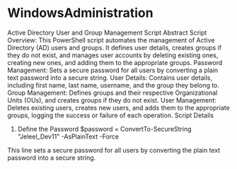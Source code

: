 # WindowsAdministration

Active Directory User and Group Management Script
Abstract
Script Overview: This PowerShell script automates the management of Active Directory (AD) users and groups. It defines user details, creates groups if they do not exist, and manages user accounts by deleting existing ones, creating new ones, and adding them to the appropriate groups.
Password Management: Sets a secure password for all users by converting a plain text password into a secure string.
User Details: Contains user details, including first name, last name, username, and the group they belong to.
Group Management: Defines groups and their respective Organizational Units (OUs), and creates groups if they do not exist.
User Management: Deletes existing users, creates new users, and adds them to the appropriate groups, logging the success or failure of each operation.
Script Details
1. Define the Password
$password = ConvertTo-SecureString "Jeleel_Dev11" -AsPlainText -Force

This line sets a secure password for all users by converting the plain text password into a secure string.

